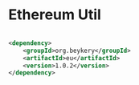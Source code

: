 # Ethereum Util

```xml

<dependency>
    <groupId>org.beykery</groupId>
    <artifactId>eu</artifactId>
    <version>1.0.2</version>
</dependency>
```
